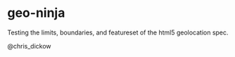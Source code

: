 # geo-ninja
Testing the limits, boundaries, and featureset of the html5 geolocation spec.

@chris_dickow